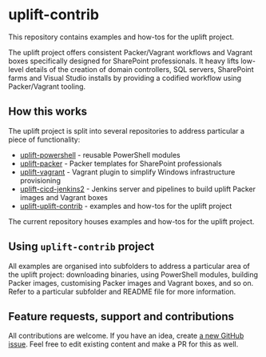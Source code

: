 # uplift-contrib
This repository contains examples and how-tos for the uplift project.

The uplift project offers consistent Packer/Vagrant workflows and Vagrant boxes specifically designed for SharePoint professionals. It heavy lifts low-level details of the creation of domain controllers, SQL servers, SharePoint farms and Visual Studio installs by providing a codified workflow using Packer/Vagrant tooling.

## How this works
The uplift project is split into several repositories to address particular a piece of functionality:

* [uplift-powershell](https://github.com/SubPointSolutions/uplift-powershell) - reusable PowerShell modules
* [uplift-packer](https://github.com/SubPointSolutions/uplift-packer) - Packer templates for SharePoint professionals
* [uplift-vagrant](https://github.com/SubPointSolutions/uplift-vagrant) - Vagrant plugin to simplify Windows infrastructure provisioning 
* [uplift-cicd-jenkins2](https://github.com/SubPointSolutions/uplift-cicd-jenkins2) - Jenkins server and pipelines to build uplift Packer images and Vagrant boxes
* [uplift-uplift-contrib](https://github.com/SubPointSolutions/uplift-contrib) - examples and how-tos for the uplift project

The current repository houses examples and how-tos for the uplift project.

## Using `uplift-contrib` project 
All examples are organised into subfolders to address a particular area of the uplift project: downloading binaries, using PowerShell modules, building Packer images, customising Packer images and Vagrant boxes, and so on. Refer to a particular subfolder and README file for more information.

## Feature requests, support and contributions
All contributions are welcome. If you have an idea, create [a new GitHub issue](https://github.com/SubPointSolutions/uplift-contrib/issues). Feel free to edit existing content and make a PR for this as well.